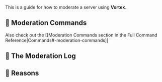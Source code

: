 This is a guide for how to moderate a server using **Vortex**.

## 🔨 Moderation Commands
Also check out the [[Moderation Commands section in the Full Command Reference|Commands#-moderation-commands]]

## 🔨 The Moderation Log

## 🔨 Reasons